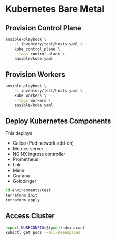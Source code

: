 # Kubernetes Bare Metal

## Provision Control Plane

```sh
ansible-playbook \
    -i inventory/test/hosts.yaml \
    kube_control_plane \
    --tags control_plane \
    ansible/kube.yaml
```

## Provision Workers

```sh
ansible-playbook \
    -i inventory/test/hosts.yaml \
    kube_workers \
    --tags workers \
    ansible/kube.yaml
```

## Deploy Kubernetes Components

This deploys

- Calico (Pod network add-on)
- Metrics server
- NGINX ingress controller
- Prometheus
- Loki
- Mimir
- Grafana
- Goldpinger

```sh
cd environments/test
terraform init
terraform apply
```

## Access Cluster

```sh
export KUBECONFIG=$(pwd)/admin.conf
kubectl get pods --all-namespaces
```
